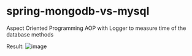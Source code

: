 # spring-mongodb-vs-mysql

Aspect Oriented Programming AOP with Logger to measure time of the database methods

Result:
![image](https://user-images.githubusercontent.com/28804847/73128694-8594eb00-3fd3-11ea-8896-577872299ae7.png)
